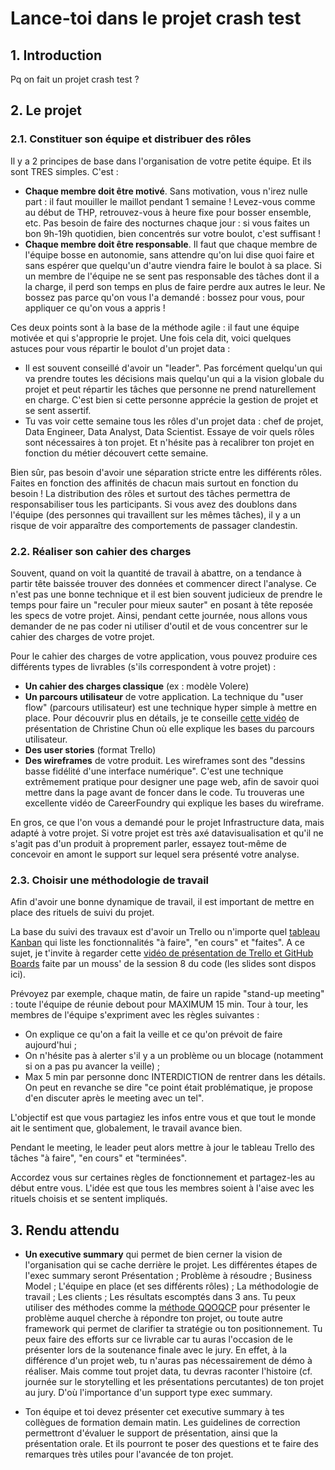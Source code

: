 # Lance-toi dans le projet crash test

## 1. Introduction
Pq on fait un projet crash test ?

## 2. Le projet

### 2.1. Constituer son équipe et distribuer des rôles

Il y a 2 principes de base dans l'organisation de votre petite équipe. Et ils sont TRES simples. C'est :

- **Chaque membre doit être motivé**. Sans motivation, vous n'irez nulle part : il faut mouiller le maillot pendant 1 semaine ! Levez-vous comme au début de THP, retrouvez-vous à heure fixe pour bosser ensemble, etc. Pas besoin de faire des nocturnes chaque jour : si vous faites un bon 9h-19h quotidien, bien concentrés sur votre boulot, c'est suffisant !
- **Chaque membre doit être responsable**. Il faut que chaque membre de l'équipe bosse en autonomie, sans attendre qu'on lui dise quoi faire et sans espérer que quelqu'un d'autre viendra faire le boulot à sa place. Si un membre de l'équipe ne se sent pas responsable des tâches dont il a la charge, il perd son temps en plus de faire perdre aux autres le leur. Ne bossez pas parce qu'on vous l'a demandé : bossez pour vous, pour appliquer ce qu'on vous a appris !

Ces deux points sont à la base de la méthode agile : il faut une équipe motivée et qui s'approprie le projet. Une fois cela dit, voici quelques astuces pour vous répartir le boulot d'un projet data :

- Il est souvent conseillé d'avoir un "leader". Pas forcément quelqu'un qui va prendre toutes les décisions mais quelqu'un qui a la vision globale du projet et peut répartir les tâches que personne ne prend naturellement en charge. C'est bien si cette personne apprécie la gestion de projet et se sent assertif.
- Tu vas voir cette semaine tous les rôles d'un projet data : chef de projet, Data Engineer, Data Analyst, Data Scientist. Essaye de voir quels rôles sont nécessaires à ton projet. Et n'hésite pas à recalibrer ton projet en fonction du métier découvert cette semaine.

Bien sûr, pas besoin d'avoir une séparation stricte entre les différents rôles. Faites en fonction des affinités de chacun mais surtout en fonction du besoin ! La distribution des rôles et surtout des tâches permettra de responsabiliser tous les participants. Si vous avez des doublons dans l'équipe (des personnes qui travaillent sur les mêmes tâches), il y a un risque de voir apparaître des comportements de passager clandestin.

### 2.2. Réaliser son cahier des charges

Souvent, quand on voit la quantité de travail à abattre, on a tendance à partir tête baissée trouver des données et commencer direct l'analyse. Ce n'est pas une bonne technique et il est bien souvent judicieux de prendre le temps pour faire un "reculer pour mieux sauter" en posant à tête reposée les specs de votre projet. Ainsi, pendant cette journée, nous allons vous demander de ne pas coder ni utiliser d'outil et de vous concentrer sur le cahier des charges de votre projet.

Pour le cahier des charges de votre application, vous pouvez produire ces différents types de livrables (s'ils correspondent à votre projet) :
- **Un cahier des charges classique** (ex : modèle Volere)
- **Un parcours utilisateur** de votre application. La technique du "user flow" (parcours utilisateur) est une technique hyper simple à mettre en place. Pour découvrir plus en détails, je te conseille [cette vidéo](https://www.youtube.com/watch?v=TIV1y11xz7k) de présentation de Christine Chun où elle explique les bases du parcours utilisateur.
- **Des user stories** (format Trello)
- **Des wireframes** de votre produit. Les wireframes sont des "dessins basse fidélité d'une interface numérique". C'est une technique extrêmement pratique pour designer une page web, afin de savoir quoi mettre dans la page avant de foncer dans le code. Tu trouveras une excellente vidéo de CareerFoundry qui explique les bases du wireframe. 

En gros, ce que l'on vous a demandé pour le projet Infrastructure data, mais adapté à votre projet. Si votre projet est très axé datavisualisation et qu'il ne s'agit pas d'un produit à proprement parler, essayez tout-même de concevoir en amont le support sur lequel sera présenté votre analyse.


### 2.3. Choisir une méthodologie de travail

Afin d'avoir une bonne dynamique de travail, il est important de mettre en place des rituels de suivi du projet. 

La base du suivi des travaux est d'avoir un Trello ou n'importe quel [tableau Kanban](https://fr.wikipedia.org/wiki/Tableau_kanban) qui liste les fonctionnalités "à faire", "en cours" et "faites". A ce sujet, je t'invite à regarder cette [vidéo de présentation de Trello et GitHub Boards](https://www.youtube.com/watch?v=wJ5sRD0iiMk) faite par un mouss' de la session 8 du code (les slides sont dispos ici).

Prévoyez par exemple, chaque matin, de faire un rapide "stand-up meeting" : toute l'équipe de réunie debout pour MAXIMUM 15 min. Tour à tour, les membres de l'équipe s'expriment avec les règles suivantes :
- On explique ce qu'on a fait la veille et ce qu'on prévoit de faire aujourd'hui ;
- On n'hésite pas à alerter s'il y a un problème ou un blocage (notamment si on a pas pu avancer la veille) ;
- Max 5 min par personne donc INTERDICTION de rentrer dans les détails. On peut en revanche se dire "ce point était problématique, je propose d'en discuter après le meeting avec un tel".

L'objectif est que vous partagiez les infos entre vous et que tout le monde ait le sentiment que, globalement, le travail avance bien.

Pendant le meeting, le leader peut alors mettre à jour le tableau Trello des tâches "à faire", "en cours" et "terminées".

Accordez vous sur certaines règles de fonctionnement et partagez-les au début entre vous. L'idée est que tous les membres soient à l'aise avec les rituels choisis et se sentent impliqués.


## 3. Rendu attendu
- **Un executive summary** qui permet de bien cerner la vision de l'organisation qui se cache derrière le projet. Les différentes étapes de l'exec summary seront Présentation ; Problème à résoudre ; Business Model ; L'équipe en place (et ses différents rôles) ; La méthodologie de travail ; Les clients ; Les résultats escomptés dans 3 ans. Tu peux utiliser des méthodes comme la [méthode QQOQCP](https://qualiblog.fr/outils-et-methodes/methode-qqoqccp-outil-analyse-simple-et-performant/) pour présenter le problème auquel cherche à répondre ton projet, ou toute autre framework qui permet de clarifier ta stratégie ou ton positionnement. Tu peux faire des efforts sur ce livrable car tu auras l'occasion de le présenter lors de la soutenance finale avec le jury. En effet, à la différence d'un projet web, tu n'auras pas nécessairement de démo à réaliser. Mais comme tout projet data, tu devras raconter l'histoire (cf. journée sur le storytelling et les présentations percutantes) de ton projet au jury. D'où l'importance d'un support type exec summary.

- Ton équipe et toi devez présenter cet executive summary à tes collègues de formation demain matin. Les guidelines de correction permettront d'évaluer le support de présentation, ainsi que la présentation orale. Et ils pourront te poser des questions et te faire des remarques très utiles pour l'avancée de ton projet.
